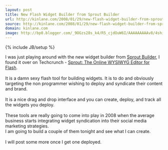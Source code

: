 ```yaml
---
layout: post
title: New Flash Widget Builder from Sprout Builder
url: http://kinlane.com/2008/01/29/new-flash-widget-builder-from-sprout-builder/
source: http://kinlane.com/2008/01/29/new-flash-widget-builder-from-sprout-builder/
domain: kinlane.com
image: http://bp0.blogger.com/_9OGzs28s_k4/R5_cjdOuW6I/AAAAAAAAAv8/4shiuMgvKW8/s320/screen+shot+home+page.jpg
---
```

{% include JB/setup %}<p>
     <a onblur="try {parent.deselectBloggerImageGracefully();} catch(e) {}"
        href="http://bp0.blogger.com/_9OGzs28s_k4/R5_cjdOuW6I/AAAAAAAAAv8/4shiuMgvKW8/s1600-h/screen+shot+home+page.jpg"><img class="c1"
          src="http://bp0.blogger.com/_9OGzs28s_k4/R5_cjdOuW6I/AAAAAAAAAv8/4shiuMgvKW8/s320/screen+shot+home+page.jpg"
          alt=""
          id="BLOGGER_PHOTO_ID_5161086199689796514"
          border="0" /></a>I was just playing around with the new widget builder from <a href="http://sproutbuilder.com/">Sprout Builder</a>, I found it over on Techcrunch - <a href="http://www.techcrunch.com/2008/01/29/sprout-the-online-wysiwyg-editor-for-flash/">Sprout: The Online WYSIWYG Editor for Flash</a>.
     <br />
     <br />
     It is a damn sexy flash tool for building widgets. It is to do and obviously targeting the non programmer wishing to deploy and syndicate their content and brand.
     <br />
     <br />
     It is a nice drag and drop interface and you can create, deploy, and track all the widgets you deploy.
     <br />
     <br />
     These tools are really going to come into play in 2008 when the average business starts integrating widget syndication into their social media marketing strategies.
     <br />
     <a onblur="try {parent.deselectBloggerImageGracefully();} catch(e) {}"
        href="http://bp3.blogger.com/_9OGzs28s_k4/R5_cqNOuW7I/AAAAAAAAAwE/-F-rOLwYUAM/s1600-h/Screen+Shot+1.jpg"><img class="c1"
          src="http://bp3.blogger.com/_9OGzs28s_k4/R5_cqNOuW7I/AAAAAAAAAwE/-F-rOLwYUAM/s320/Screen+Shot+1.jpg"
          alt=""
          id="BLOGGER_PHOTO_ID_5161086315653913522"
          border="0" /></a>
     <br />
     I am going to build a couple of them tonight and see what I can create.
     <br />
     <br />
     I will post some more once I get one deployed.
</p>
